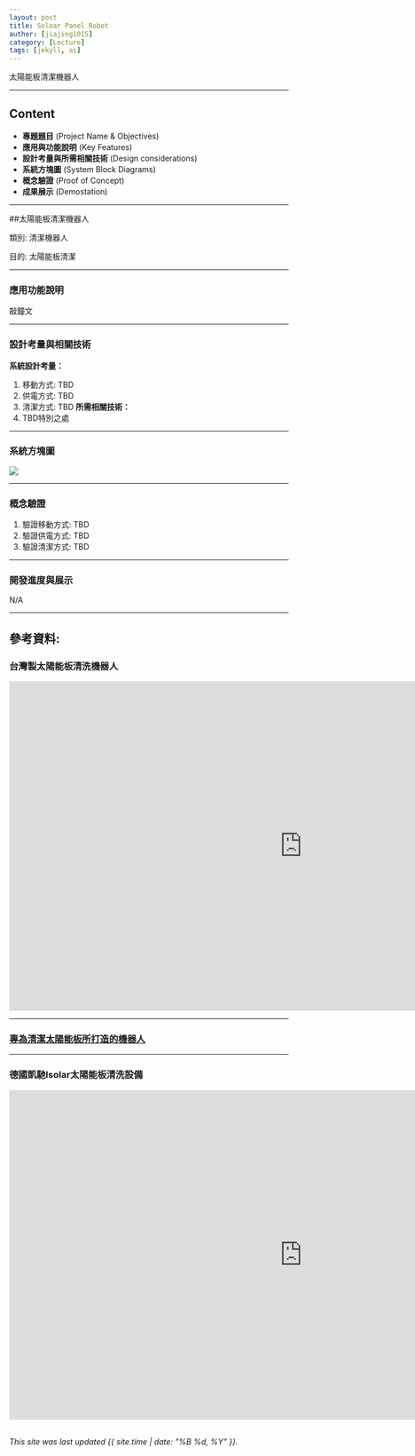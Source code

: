 ```yaml
---
layout: post
title: Soloar Panel Robot
author: [jiajing1015]
category: [Lecture]
tags: [jekyll, ai]
---
```


太陽能板清潔機器人

---
## Content
* **專題題目** (Project Name & Objectives)
* **應用與功能說明** (Key Features)
* **設計考量與所需相關技術** (Design considerations)
* **系統方塊圖** (System Block Diagrams)
* **概念驗證** (Proof of Concept)
* **成果展示** (Demostation)

---
##太陽能板清潔機器人

類別: 清潔機器人 <br>

目的: 太陽能板清潔 <br>

---
### 應用功能說明
敲鐘文

---
### 設計考量與相關技術
**系統設計考量：**<br>
1. 移動方式: TBD
2. 供電方式: TBD
3. 清潔方式: TBD
**所需相關技術：**<br>
1. TBD特別之處

---
### 系統方塊圖
![](https://)

---
### 概念驗證
1. 驗證移動方式: TBD
2. 驗證供電方式: TBD
3. 驗證清潔方式: TBD
---
### 開發進度與展示
N/A

---
## 參考資料:

### 台灣製太陽能板清洗機器人
<iframe width="1056" height="594" src="https://www.youtube.com/embed/bt7wkppjLVc" title="台灣製太陽能板清洗機器人 solar panel robot 光伏板" frameborder="0" allow="accelerometer; autoplay; clipboard-write; encrypted-media; gyroscope; picture-in-picture; web-share" allowfullscreen></iframe>

---
### [專為清潔太陽能板所打造的機器人](https://www.facebook.com/YahooTWNews/videos/%E5%B0%88%E7%82%BA%E6%B8%85%E6%BD%94%E5%A4%AA%E9%99%BD%E8%83%BD%E6%9D%BF%E6%89%80%E6%89%93%E9%80%A0%E7%9A%84%E6%A9%9F%E5%99%A8%E4%BA%BA/382538566622142/)

---
### 德國凱馳Isolar太陽能板清洗設備
<iframe width="1056" height="594" src="https://www.youtube.com/embed/zbDcf2wfANw" title="德國凱馳Isolar太陽能板清洗設備-交機實例" frameborder="0" allow="accelerometer; autoplay; clipboard-write; encrypted-media; gyroscope; picture-in-picture; web-share" allowfullscreen></iframe>


<br />
<br />

*This site was last updated {{ site.time | date: "%B %d, %Y" }}.*

